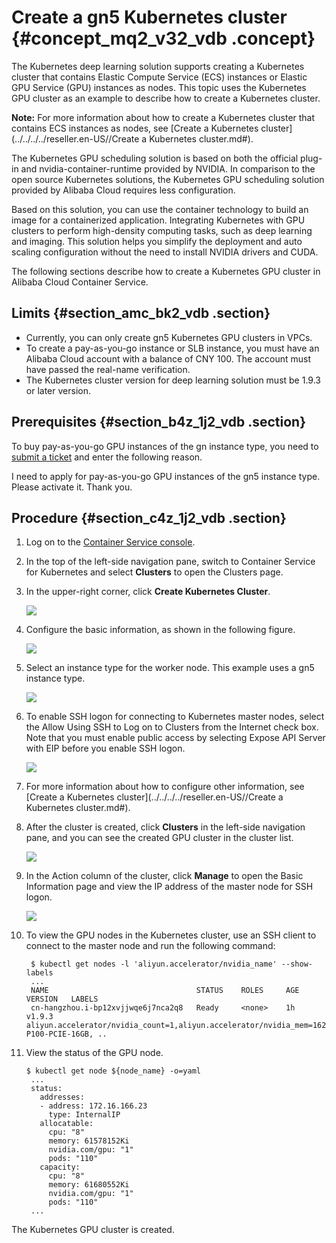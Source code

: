 # Create a gn5 Kubernetes cluster {#concept_mq2_v32_vdb .concept}

The Kubernetes deep learning solution supports creating a Kubernetes cluster that contains Elastic Compute Service \(ECS\) instances or Elastic GPU Service \(GPU\) instances as nodes. This topic uses the Kubernetes GPU cluster as an example to describe how to create a Kubernetes cluster.

**Note:** For more information about how to create a Kubernetes cluster that contains ECS instances as nodes, see [Create a Kubernetes cluster](../../../../reseller.en-US//Create a Kubernetes cluster.md#).

The Kubernetes GPU scheduling solution is based on both the official plug-in and nvidia-container-runtime provided by NVIDIA. In comparison to the open source Kubernetes solutions, the Kubernetes GPU scheduling solution provided by Alibaba Cloud requires less configuration.

Based on this solution, you can use the container technology to build an image for a containerized application. Integrating Kubernetes with GPU clusters to perform high-density computing tasks, such as deep learning and imaging. This solution helps you simplify the deployment and auto scaling configuration without the need to install NVIDIA drivers and CUDA.

The following sections describe how to create a Kubernetes GPU cluster in Alibaba Cloud Container Service.

## Limits {#section_amc_bk2_vdb .section}

-   Currently, you can only create gn5 Kubernetes GPU clusters in VPCs.
-   To create a pay-as-you-go instance or SLB instance, you must have an Alibaba Cloud account with a balance of CNY 100. The account must have passed the real-name verification.
-   The Kubernetes cluster version for deep learning solution must be 1.9.3 or later version.

## Prerequisites {#section_b4z_1j2_vdb .section}

To buy pay-as-you-go GPU instances of the gn instance type, you need to [submit a ticket](https://selfservice.console.aliyun.com/ticket/scene/ecs/%E4%BA%91%E6%9C%8D%E5%8A%A1%E5%99%A8%20ECS/detail) and enter the following reason.

I need to apply for pay-as-you-go GPU instances of the gn5 instance type. Please activate it. Thank you.

## Procedure {#section_c4z_1j2_vdb .section}

1.  Log on to the [Container Service console](https://cs.console.aliyun.com/).
2.  In the top of the left-side navigation pane, switch to Container Service for Kubernetes and select **Clusters** to open the Clusters page.
3.  In the upper-right corner, click **Create Kubernetes Cluster**.

    ![](images/9083_en-US.png)

4.  Configure the basic information, as shown in the following figure.

    ![](images/9085_en-US.png)

5.  Select an instance type for the worker node. This example uses a gn5 instance type.

    ![](images/9089_en-US.png)

6.  To enable SSH logon for connecting to Kubernetes master nodes, select the Allow Using SSH to Log on to Clusters from the Internet check box. Note that you must enable public access by selecting Expose API Server with EIP before you enable SSH logon.

    ![](images/9090_en-US.png)

7.  For more information about how to configure other information, see [Create a Kubernetes cluster](../../../../reseller.en-US//Create a Kubernetes cluster.md#).
8.  After the cluster is created, click **Clusters** in the left-side navigation pane, and you can see the created GPU cluster in the cluster list.

    ![](images/9091_en-US.png)

9.  In the Action column of the cluster, click **Manage** to open the Basic Information page and view the IP address of the master node for SSH logon.

    ![](images/9092_en-US.png)

10. To view the GPU nodes in the Kubernetes cluster, use an SSH client to connect to the master node and run the following command:

    ```
     $ kubectl get nodes -l 'aliyun.accelerator/nvidia_name' --show-labels
     ...                               
     NAME                                 STATUS    ROLES     AGE       VERSION   LABELS
     cn-hangzhou.i-bp12xvjjwqe6j7nca2q8   Ready     <none>    1h        v1.9.3    aliyun.accelerator/nvidia_count=1,aliyun.accelerator/nvidia_mem=16276MiB,aliyun.accelerator/nvidia_name=Tesla-P100-PCIE-16GB, ..
    ```

11. View the status of the GPU node.

    ```
    $ kubectl get node ${node_name} -o=yaml
     ...
     status:
       addresses:
       - address: 172.16.166.23
         type: InternalIP
       allocatable:
         cpu: "8"
         memory: 61578152Ki
         nvidia.com/gpu: "1"
         pods: "110"
       capacity:
         cpu: "8"
         memory: 61680552Ki
         nvidia.com/gpu: "1"
         pods: "110"
     ...
    ```


The Kubernetes GPU cluster is created.

